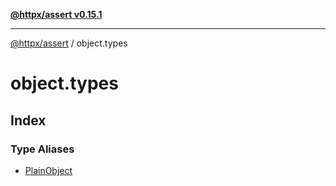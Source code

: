 [**@httpx/assert v0.15.1**](../README.md)

***

[@httpx/assert](../README.md) / object.types

# object.types

## Index

### Type Aliases

- [PlainObject](type-aliases/PlainObject.md)
